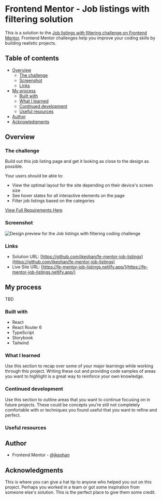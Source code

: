 # Frontend Mentor - Job listings with filtering solution

This is a solution to the [Job listings with filtering challenge on Frontend Mentor](https://www.frontendmentor.io/challenges/job-listings-with-filtering-ivstIPCt). Frontend Mentor challenges help you improve your coding skills by building realistic projects. 

## Table of contents

- [Overview](#overview)
  - [The challenge](#the-challenge)
  - [Screenshot](#screenshot)
  - [Links](#links)
- [My process](#my-process)
  - [Built with](#built-with)
  - [What I learned](#what-i-learned)
  - [Continued development](#continued-development)
  - [Useful resources](#useful-resources)
- [Author](#author)
- [Acknowledgments](#acknowledgments)

## Overview

### The challenge

Build out this job listing page and get it looking as close to the design as possible.

Your users should be able to:

- View the optimal layout for the site depending on their device's screen size
- See hover states for all interactive elements on the page
- Filter job listings based on the categories

[View Full Requirements Here](./README-requirements.md)

### Screenshot

![Design preview for the Job listings with filtering coding challenge](./static-job-listings-master/design/desktop-preview.jpg)
### Links

- Solution URL: [https://github.com/jkeohan/fe-mentor-job-listings](https://github.com/jkeohan/fe-mentor-job-listings)
- Live Site URL: [https://fe-mentor-job-listings.netlify.app/](https://fe-mentor-job-listings.netlify.app/)

## My process
TBD

### Built with

- React
- React Router 6
- TypeScript
- Storybook
- Tailwind

### What I learned

Use this section to recap over some of your major learnings while working through this project. Writing these out and providing code samples of areas you want to highlight is a great way to reinforce your own knowledge.

### Continued development

Use this section to outline areas that you want to continue focusing on in future projects. These could be concepts you're still not completely comfortable with or techniques you found useful that you want to refine and perfect.

### Useful resources

## Author

- Frontend Mentor - [@jkeohan](https://www.frontendmentor.io/profile/jkeohan)

## Acknowledgments

This is where you can give a hat tip to anyone who helped you out on this project. Perhaps you worked in a team or got some inspiration from someone else's solution. This is the perfect place to give them some credit.
